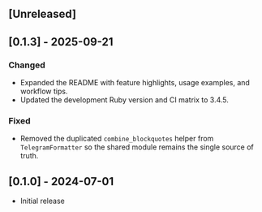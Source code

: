## [Unreleased]

## [0.1.3] - 2025-09-21
### Changed
- Expanded the README with feature highlights, usage examples, and workflow tips.
- Updated the development Ruby version and CI matrix to 3.4.5.

### Fixed
- Removed the duplicated `combine_blockquotes` helper from `TelegramFormatter` so the shared module remains the single source of truth.

## [0.1.0] - 2024-07-01

- Initial release

